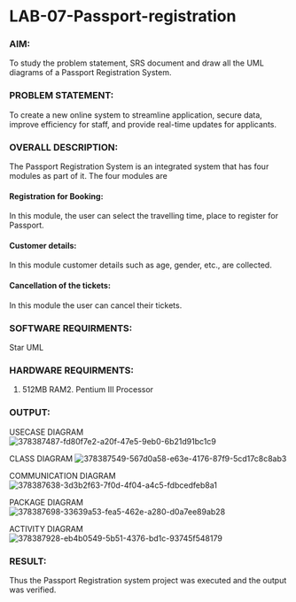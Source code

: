 # LAB-07-Passport-registration
### AIM:
To study the problem statement, SRS document and draw all the UML diagrams of a
Passport Registration System.

### PROBLEM STATEMENT:
To create a new online system to streamline application, secure data, improve efficiency for staff, and provide real-time updates for applicants.

### OVERALL DESCRIPTION:
The Passport Registration System is an integrated system that has four modules as part of
it. The four modules are
#### Registration for Booking:
In this module, the user can select the travelling time, place to register for Passport.
#### Customer details:
In this module customer details such as age, gender, etc., are collected.
#### Cancellation of the tickets:
In this module the user can cancel their tickets.
### SOFTWARE REQUIRMENTS:
Star UML
### HARDWARE REQUIRMENTS:
1. 512MB RAM2. Pentium III Processor

### OUTPUT:

USECASE DIAGRAM
![378387487-fd80f7e2-a20f-47e5-9eb0-6b21d91bc1c9](https://github.com/user-attachments/assets/12231c74-799b-4620-adf4-94cf312d1f95)

CLASS DIAGRAM
![378387549-567d0a58-e63e-4176-87f9-5cd17c8c8ab3](https://github.com/user-attachments/assets/bb060cd0-6689-494e-9d53-9dfbe7079122)

COMMUNICATION DIAGRAM
![378387638-3d3b2f63-7f0d-4f04-a4c5-fdbcedfeb8a1](https://github.com/user-attachments/assets/02fec4f4-7457-49a2-ae70-6d18d436abab)

PACKAGE DIAGRAM
![378387698-33639a53-fea5-462e-a280-d0a7ee89ab28](https://github.com/user-attachments/assets/be26bf86-840a-405a-9488-8a529e31cb0e)

ACTIVITY DIAGRAM
![378387928-eb4b0549-5b51-4376-bd1c-93745f548179](https://github.com/user-attachments/assets/c7e06597-10d4-479e-81f5-67650d57f269)

### RESULT:
Thus the Passport Registration system project was executed and the output was verified.
